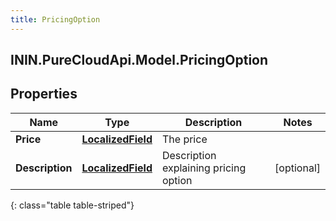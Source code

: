 ```yaml
---
title: PricingOption
---
```

## ININ.PureCloudApi.Model.PricingOption

## Properties

|Name | Type | Description | Notes|
|------------ | ------------- | ------------- | -------------|
| **Price** | [**LocalizedField**](LocalizedField.html) | The price | |
| **Description** | [**LocalizedField**](LocalizedField.html) | Description explaining pricing option | [optional] |
{: class="table table-striped"}



